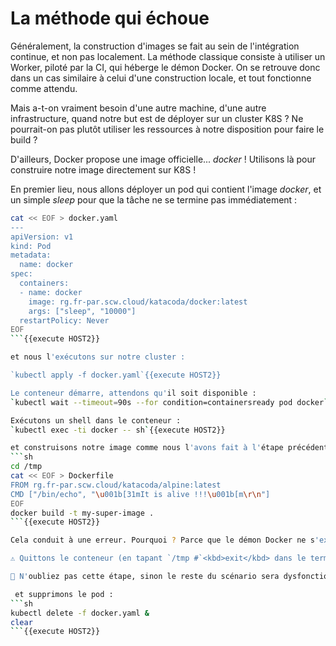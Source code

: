 # La méthode qui échoue

Généralement, la construction d'images se fait au sein de l'intégration continue, et non pas localement.
La méthode classique consiste à utiliser un Worker, piloté par la CI, qui héberge le démon Docker. On se retrouve donc dans un cas similaire à celui d'une construction locale, et tout fonctionne comme attendu.

Mais a-t-on vraiment besoin d'une autre machine, d'une autre infrastructure, quand notre but est de déployer sur un cluster K8S ? Ne pourrait-on pas plutôt utiliser les ressources à notre disposition pour faire le build ?

D'ailleurs, Docker propose une image officielle... *docker* ! Utilisons là pour construire notre image directement sur K8S !

En premier lieu, nous allons déployer un pod qui contient l'image *docker*, et un simple *sleep* pour que la tâche ne se termine pas immédiatement :
```sh
cat << EOF > docker.yaml
---
apiVersion: v1
kind: Pod
metadata:
  name: docker
spec:
  containers:
  - name: docker
    image: rg.fr-par.scw.cloud/katacoda/docker:latest
    args: ["sleep", "10000"]
  restartPolicy: Never
EOF
```{{execute HOST2}}

et nous l'exécutons sur notre cluster :

`kubectl apply -f docker.yaml`{{execute HOST2}}

Le conteneur démarre, attendons qu'il soit disponible :
`kubectl wait --timeout=90s --for condition=containersready pod docker`{{execute HOST1}}

Exécutons un shell dans le conteneur :
`kubectl exec -ti docker -- sh`{{execute HOST2}}

et construisons notre image comme nous l'avons fait à l'étape précédente :
```sh
cd /tmp
cat << EOF > Dockerfile
FROM rg.fr-par.scw.cloud/katacoda/alpine:latest
CMD ["/bin/echo", "\u001b[31mIt is alive !!!\u001b[m\r\n"]
EOF
docker build -t my-super-image .
```{{execute HOST2}}

Cela conduit à une erreur. Pourquoi ? Parce que le démon Docker ne s'exécute pas dans le conteneur. Celui ci contient seulement la CLI.

⚠️ Quittons le conteneur (en tapant `/tmp #`<kbd>exit</kbd> dans le terminal 2) ⚠️

🚩 N'oubliez pas cette étape, sinon le reste du scénario sera dysfonctionnel.

 et supprimons le pod :
```sh
kubectl delete -f docker.yaml &
clear
```{{execute HOST2}}
